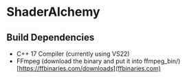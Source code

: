 # ShaderAlchemy

## Build Dependencies
  - C++ 17 Compiler (currently using VS22)
  - FFmpeg (download the binary and put it into ffmpeg_bin/) [https://ffbinaries.com/downloads](ffbinaries.com)
